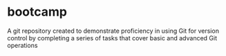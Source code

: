 # bootcamp
A git repository created to demonstrate proficiency in using Git for version control by completing a series of tasks that cover basic and advanced Git operations
